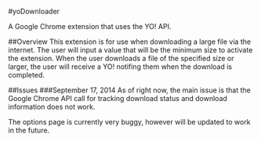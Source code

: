 #yoDownloader

A Google Chrome extension that uses the YO! API. 

##Overview
This extension is for use when downloading a large file via the internet. The user will input a value that will be the minimum size to activate the extension. When the user downloads a file of the specified size or larger, the user will receive a YO! notifing them when the download is completed. 


##Issues
###September 17, 2014
As of right now, the main issue is that the Google Chrome API call for tracking download status and download information does not work. 


The options page is currently very buggy, however will be updated to work in the future.
